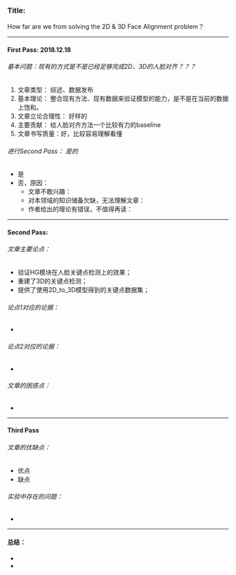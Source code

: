 ### Title:

How far are we from solving the 2D & 3D Face Alignment problem？

***

#### First Pass:  2018.12.18

###### 基本问题：现有的方式是不是已经足够完成2D、3D的人脸对齐？？？

1. 文章类型：   综述、数据发布
2. 基本理论： 整合现有方法、现有数据来验证模型的能力，是不是在当前的数据上饱和。
3. 文章立论合理性： 好样的
4. 主要贡献： 给人脸对齐方法一个比较有力的baseline
5. 文章书写质量：好，比较容易理解看懂

###### 进行Second Pass： 是的

- 是
- 否，原因：
  - 文章不敢兴趣：
  - 对本领域的知识储备欠缺，无法理解文章：
  - 作者给出的理论有错误，不值得再读：

***

#### Second Pass:

###### 文章主要论点：

- 验证HG模块在人脸关键点检测上的效果；
- 重建了3D的关键点检测；
- 提供了使用2D_to_3D模型得到的关键点数据集；

###### 论点1对应的论据：

- 

###### 论点2对应的论据：

- 

###### 文章的困惑点：

- 

***

#### Third Pass

###### 文章的优缺点：

- 优点
- 缺点

###### 实验中存在的问题：

- 

***

#### 总结：

- 
- 